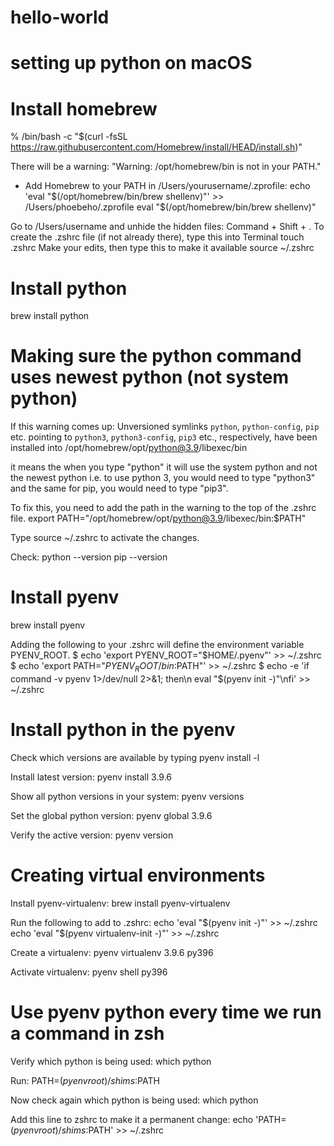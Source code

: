 # hello-world
# setting up python on macOS

# Install homebrew
% /bin/bash -c "$(curl -fsSL https://raw.githubusercontent.com/Homebrew/install/HEAD/install.sh)"

There will be a warning: "Warning: /opt/homebrew/bin is not in your PATH."
- Add Homebrew to your PATH in /Users/yourusername/.zprofile:
    echo 'eval "$(/opt/homebrew/bin/brew shellenv)"' >> /Users/phoebeho/.zprofile
    eval "$(/opt/homebrew/bin/brew shellenv)"

Go to /Users/username and unhide the hidden files: Command + Shift + .
To create the .zshrc file (if not already there), type this into Terminal
touch .zshrc
Make your edits, then type this to make it available
source ~/.zshrc

# Install python
brew install python

# Making sure the python command uses newest python (not system python)
If this warning comes up:
Unversioned symlinks `python`, `python-config`, `pip` etc. pointing to
`python3`, `python3-config`, `pip3` etc., respectively, have been installed into
  /opt/homebrew/opt/python@3.9/libexec/bin

it means the when you type "python" it will use the system python and not the newest python i.e. to use python 3, you would need to type "python3" and the same for pip, you would need to type "pip3".

To fix this, you need to add the path in the warning to the top of the .zshrc file.
export PATH="/opt/homebrew/opt/python@3.9/libexec/bin:$PATH" 

Type source ~/.zshrc to activate the changes.

Check:
python --version
pip --version

# Install pyenv
brew install pyenv

Adding the following to your .zshrc will define the environment variable PYENV_ROOT.
$ echo 'export PYENV_ROOT="$HOME/.pyenv"' >> ~/.zshrc
$ echo 'export PATH="$PYENV_ROOT/bin:$PATH"' >> ~/.zshrc
$ echo -e 'if command -v pyenv 1>/dev/null 2>&1; then\n  eval "$(pyenv init -)"\nfi' >> ~/.zshrc

# Install python in the pyenv
Check which versions are available by typing 
pyenv install -l

Install latest version:
pyenv install 3.9.6

Show all python versions in your system:
pyenv versions

Set the global python version:
pyenv global 3.9.6

Verify the active version:
pyenv version

# Creating virtual environments
Install pyenv-virtualenv:
brew install pyenv-virtualenv

Run the following to add to .zshrc:
echo 'eval "$(pyenv init -)"' >> ~/.zshrc
echo 'eval "$(pyenv virtualenv-init -)"' >> ~/.zshrc

Create a virtualenv:
pyenv virtualenv 3.9.6 py396

Activate virtualenv:
pyenv shell py396


# Use pyenv python every time we run a command in zsh
Verify which python is being used:
which python

Run:
PATH=$(pyenv root)/shims:$PATH

Now check again which python is being used:
which python

Add this line to zshrc to make it a permanent change:
echo 'PATH=$(pyenv root)/shims:$PATH' >> ~/.zshrc

#
